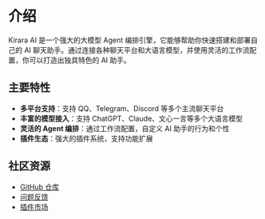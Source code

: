 # 介绍

Kirara AI 是一个强大的大模型 Agent 编排引擎，它能够帮助你快速搭建和部署自己的 AI 聊天助手。通过连接各种聊天平台和大语言模型，并使用灵活的工作流配置，你可以打造出独具特色的 AI 助手。

## 主要特性

- **多平台支持**：支持 QQ、Telegram、Discord 等多个主流聊天平台
- **丰富的模型接入**：支持 ChatGPT、Claude、文心一言等多个大语言模型
- **灵活的 Agent 编排**：通过工作流配置，自定义 AI 助手的行为和个性
- **插件生态**：强大的插件系统，支持功能扩展

## 社区资源

- [GitHub 仓库](https://github.com/lss233/chatgpt-mirai-qq-bot/)
- [问题反馈](https://github.com/lss233/chatgpt-mirai-qq-bot/issues)
- [插件市场](https://kirara-plugin.app.lss233.com/)
